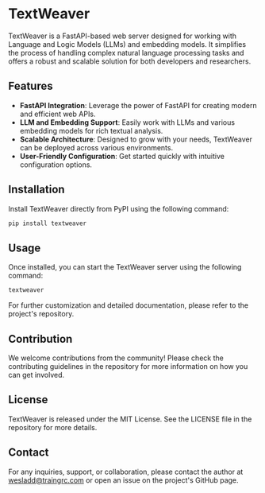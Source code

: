 # TextWeaver

TextWeaver is a FastAPI-based web server designed for working with Language and Logic Models (LLMs) and embedding models. It simplifies the process of handling complex natural language processing tasks and offers a robust and scalable solution for both developers and researchers.

## Features

- **FastAPI Integration**: Leverage the power of FastAPI for creating modern and efficient web APIs.
- **LLM and Embedding Support**: Easily work with LLMs and various embedding models for rich textual analysis.
- **Scalable Architecture**: Designed to grow with your needs, TextWeaver can be deployed across various environments.
- **User-Friendly Configuration**: Get started quickly with intuitive configuration options.

## Installation

Install TextWeaver directly from PyPI using the following command:

```bash
pip install textweaver
```

## Usage

Once installed, you can start the TextWeaver server using the following command:

```bash
textweaver
```

For further customization and detailed documentation, please refer to the project's repository.

## Contribution

We welcome contributions from the community! Please check the contributing guidelines in the repository for more information on how you can get involved.

## License

TextWeaver is released under the MIT License. See the LICENSE file in the repository for more details.

## Contact

For any inquiries, support, or collaboration, please contact the author at wesladd@traingrc.com or open an issue on the project's GitHub page.
